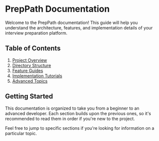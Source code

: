# PrepPath Documentation

Welcome to the PrepPath documentation! This guide will help you understand the architecture, features, and implementation details of your interview preparation platform.

## Table of Contents

1. [Project Overview](#project-overview)
2. [Directory Structure](#directory-structure)
3. [Feature Guides](#feature-guides)
4. [Implementation Tutorials](#implementation-tutorials)
5. [Advanced Topics](#advanced-topics)

## Getting Started

This documentation is organized to take you from a beginner to an advanced developer. Each section builds upon the previous ones, so it's recommended to read them in order if you're new to the project.

Feel free to jump to specific sections if you're looking for information on a particular topic.
